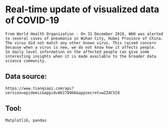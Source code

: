 # Real-time update of visualized data of COVID-19

    From World Health Organization - On 31 December 2019, WHO was alerted to several cases of pneumonia in Wuhan City, Hubei Province of China. The virus did not match any other known virus. This raised concern because when a virus is new, we do not know how it affects people.
    So daily level information on the affected people can give some interesting insights when it is made available to the broader data science community.

## Data source: 
    https://www.tianqiapi.com/api?version=epidemic&appid=86178966&appsecret=wZZ4C5Id

## Tool: 
    Matplotlib, pandas 
